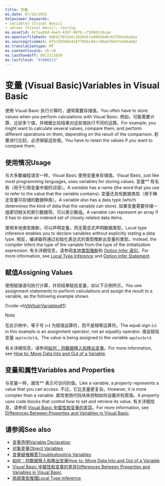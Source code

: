 ```yaml
---
title: 变量
ms.date: 07/20/2015
helpviewer_keywords:
- variables [Visual Basic]
- values [Visual Basic], storing
ms.assetid: 4cfaa06d-4ae3-4307-897b-cf599dc24caa
ms.openlocfilehash: bd6417033a6c2626d17ad003de6c637dd1e8adaa
ms.sourcegitcommit: bf5c5850654187705bc94cc40ebfb62fe346ab02
ms.translationtype: MT
ms.contentlocale: zh-CN
ms.lasthandoff: 09/23/2020
ms.locfileid: "91080213"
---
```

# <a name="variables-in-visual-basic"></a><span data-ttu-id="513b6-102">变量 (Visual Basic)</span><span class="sxs-lookup"><span data-stu-id="513b6-102">Variables in Visual Basic</span></span>

<span data-ttu-id="513b6-103">使用 Visual Basic 执行计算时，通常需要存储值。</span><span class="sxs-lookup"><span data-stu-id="513b6-103">You often have to store values when you perform calculations with Visual Basic.</span></span> <span data-ttu-id="513b6-104">例如，可能需要计算、比较多个值，并根据比较结果对这些值执行不同的运算。</span><span class="sxs-lookup"><span data-stu-id="513b6-104">For example, you might want to calculate several values, compare them, and perform different operations on them, depending on the result of the comparison.</span></span> <span data-ttu-id="513b6-105">若要进行比较，必须保留这些值。</span><span class="sxs-lookup"><span data-stu-id="513b6-105">You have to retain the values if you want to compare them.</span></span>  
  
## <a name="usage"></a><span data-ttu-id="513b6-106">使用情况</span><span class="sxs-lookup"><span data-stu-id="513b6-106">Usage</span></span>  

 <span data-ttu-id="513b6-107">与大多数编程语言一样，Visual Basic 使用变量来存储值。</span><span class="sxs-lookup"><span data-stu-id="513b6-107">Visual Basic, just like most programming languages, uses variables for storing values.</span></span> <span data-ttu-id="513b6-108">变量\*\* 有名称（用于引用变量中值的词语）。</span><span class="sxs-lookup"><span data-stu-id="513b6-108">A *variable* has a name (the word that you use to refer to the value that the variable contains).</span></span> <span data-ttu-id="513b6-109">变量还具有数据类型（用于确定变量可存储的数据种类）。</span><span class="sxs-lookup"><span data-stu-id="513b6-109">A variable also has a data type (which determines the kind of data that the variable can store).</span></span> <span data-ttu-id="513b6-110">如果变量需要存储一组密切相关的索引数据项，可以表示数组。</span><span class="sxs-lookup"><span data-stu-id="513b6-110">A variable can represent an array if it has to store an indexed set of closely related data items.</span></span>  
  
 <span data-ttu-id="513b6-111">使用本地类型推断，可以声明变量，而无需显式声明数据类型。</span><span class="sxs-lookup"><span data-stu-id="513b6-111">Local type inference enables you to declare variables without explicitly stating a data type.</span></span> <span data-ttu-id="513b6-112">相反，编译器将通过初始化表达式的类型推断出变量的类型。</span><span class="sxs-lookup"><span data-stu-id="513b6-112">Instead, the compiler infers the type of the variable from the type of the initialization expression.</span></span> <span data-ttu-id="513b6-113">有关详细信息，请参阅[本地类型推断](local-type-inference.md)和 [Option Infer 语句](../../../language-reference/statements/option-infer-statement.md)。</span><span class="sxs-lookup"><span data-stu-id="513b6-113">For more information, see [Local Type Inference](local-type-inference.md) and [Option Infer Statement](../../../language-reference/statements/option-infer-statement.md).</span></span>  
  
## <a name="assigning-values"></a><span data-ttu-id="513b6-114">赋值</span><span class="sxs-lookup"><span data-stu-id="513b6-114">Assigning Values</span></span>  

 <span data-ttu-id="513b6-115">使用赋值语句执行计算，并将结果赋给变量，如以下示例所示。</span><span class="sxs-lookup"><span data-stu-id="513b6-115">You use assignment statements to perform calculations and assign the result to a variable, as the following example shows.</span></span>  
  
 [!code-vb[VbVbalrVariables#1](~/samples/snippets/visualbasic/VS_Snippets_VBCSharp/VbVbalrVariables/VB/Class1.vb#1)]  
  
> [!NOTE]
> <span data-ttu-id="513b6-116">在此示例中，等于号 (`=`) 为赋值运算符，而不是相等运算符。</span><span class="sxs-lookup"><span data-stu-id="513b6-116">The equal sign (`=`) in this example is an assignment operator, not an equality operator.</span></span> <span data-ttu-id="513b6-117">值会赋给变量 `applesSold`。</span><span class="sxs-lookup"><span data-stu-id="513b6-117">The value is being assigned to the variable `applesSold`.</span></span>  
  
 <span data-ttu-id="513b6-118">有关详细信息，请参阅[如何：将数据移入和移出变量](how-to-move-data-into-and-out-of-a-variable.md)。</span><span class="sxs-lookup"><span data-stu-id="513b6-118">For more information, see [How to: Move Data Into and Out of a Variable](how-to-move-data-into-and-out-of-a-variable.md).</span></span>  
  
## <a name="variables-and-properties"></a><span data-ttu-id="513b6-119">变量和属性</span><span class="sxs-lookup"><span data-stu-id="513b6-119">Variables and Properties</span></span>  

 <span data-ttu-id="513b6-120">与变量一样，属性\*\* 表示可访问的值。</span><span class="sxs-lookup"><span data-stu-id="513b6-120">Like a variable, a *property* represents a value that you can access.</span></span> <span data-ttu-id="513b6-121">不过，它比变量更复杂。</span><span class="sxs-lookup"><span data-stu-id="513b6-121">However, it is more complex than a variable.</span></span> <span data-ttu-id="513b6-122">属性使用代码块来控制如何设置并检索值。</span><span class="sxs-lookup"><span data-stu-id="513b6-122">A property uses code blocks that control how to set and retrieve its value.</span></span> <span data-ttu-id="513b6-123">有关详细信息，请参阅 [Visual Basic 中属性和变量的差异](../procedures/differences-between-properties-and-variables.md)。</span><span class="sxs-lookup"><span data-stu-id="513b6-123">For more information, see [Differences Between Properties and Variables in Visual Basic](../procedures/differences-between-properties-and-variables.md).</span></span>  
  
## <a name="see-also"></a><span data-ttu-id="513b6-124">请参阅</span><span class="sxs-lookup"><span data-stu-id="513b6-124">See also</span></span>

- [<span data-ttu-id="513b6-125">变量声明</span><span class="sxs-lookup"><span data-stu-id="513b6-125">Variable Declaration</span></span>](variable-declaration.md)
- [<span data-ttu-id="513b6-126">对象变量</span><span class="sxs-lookup"><span data-stu-id="513b6-126">Object Variables</span></span>](object-variables.md)
- [<span data-ttu-id="513b6-127">变量疑难解答</span><span class="sxs-lookup"><span data-stu-id="513b6-127">Troubleshooting Variables</span></span>](troubleshooting-variables.md)
- [<span data-ttu-id="513b6-128">如何：将数据移入和移出变量</span><span class="sxs-lookup"><span data-stu-id="513b6-128">How to: Move Data Into and Out of a Variable</span></span>](how-to-move-data-into-and-out-of-a-variable.md)
- [<span data-ttu-id="513b6-129">Visual Basic 中属性和变量的差异</span><span class="sxs-lookup"><span data-stu-id="513b6-129">Differences Between Properties and Variables in Visual Basic</span></span>](../procedures/differences-between-properties-and-variables.md)
- [<span data-ttu-id="513b6-130">局部类型推理</span><span class="sxs-lookup"><span data-stu-id="513b6-130">Local Type Inference</span></span>](local-type-inference.md)
